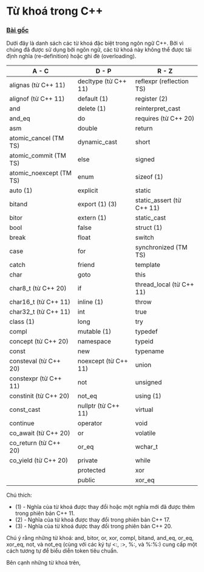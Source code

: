 # Từ khoá trong C++
### [Bài gốc](https://en.cppreference.com/w/cpp/keyword)

Dưới đây là danh sách các từ khoá đặc biệt trong ngôn ngữ C++. Bởi vì chúng đã được sử dụng bởi ngôn ngữ, các từ khoá này không thể được tái định nghĩa (re-definition) hoặc ghi đè (overloading).

|          A - C           |          D - P           |          R - Z           |
|--------------------------|--------------------------|--------------------------|
| alignas (từ C++ 11)      | decltype (từ C++ 11)     | reflexpr (reflection TS) |
| alignof (từ C++ 11)      | default (1)              | register (2)             |
| and                      | delete (1)               | reinterpret_cast         |
| and_eq                   | do                       | requires (từ C++ 20)     |
| asm                      | double                   | return                   |
| atomic_cancel (TM TS)    | dynamic_cast             | short                    |
| atomic_commit (TM TS)    | else                     | signed                   |
| atomic_noexcept (TM TS)  | enum                     | sizeof (1)               |
| auto (1)                 | explicit                 | static                   |
| bitand                   | export (1) (3)           | static_assert (từ C++ 11)|
| bitor                    | extern (1)               | static_cast              |
| bool                     | false                    | struct (1)               |
| break                    | float                    | switch                   |
| case                     | for                      | synchronized (TM TS)     |
| catch                    | friend                   | template                 |
| char                     | goto                     | this                     |
| char8_t (từ C++ 20)      | if                       | thread_local (từ C++ 11) |
| char16_t (từ C++ 11)     | inline (1)               | throw                    |
| char32_t (từ C++ 11)     | int                      | true                     |
| class (1)                | long                     | try                      |
| compl                    | mutable (1)              | typedef                  |
| concept (từ C++ 20)      | namespace                | typeid                   |
| const                    | new                      | typename                 |
| consteval (từ C++ 20)    | noexcept (từ C++ 11)     | union                    |
| constexpr (từ C++ 11)    | not                      | unsigned                 |
| constinit (từ C++ 20)    | not_eq                   | using (1)                |
| const_cast               | nullptr (từ C++ 11)      | virtual                  |
| continue                 | operator                 | void                     |
| co_await (từ C++ 20)     | or                       | volatile                 |
| co_return (từ C++ 20)    | or_eq                    | wchar_t                  |
| co_yield (từ C++ 20)     | private                  | while                    |
|                          | protected                | xor                      |
|                          | public                   | xor_eq                   |

Chú thích:
- (1) - Nghĩa của từ khoá được thay đổi hoặc một nghĩa mới đã được thêm trong phiên bản C++ 11.
- (2) - Nghĩa của từ khoá được thay đổi trong phiên bản C++ 17.
- (3) - Nghĩa của từ khoá được thay đổi trong phiên bản C++ 20.

Chú ý rằng những từ khoá: and, bitor, or, xor, compl, bitand, and_eq, or_eq, xor_eq, not, và not_eq (cùng với các ký tự <:, :>, %:, và %:%:) cung cấp một cách tương tự để biểu diễn token tiêu chuẩn.

Bên cạnh những từ khoá trên, 